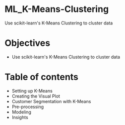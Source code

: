 # ML_K-Means-Clustering
Use scikit-learn's K-Means Clustering to cluster data

# Objectives
- Use scikit-learn's K-Means Clustering to cluster data

# Table of contents
- Setting up K-Means
- Creating the Visual Plot
- Customer Segmentation with K-Means
- Pre-processing
- Modeling
- Insights
